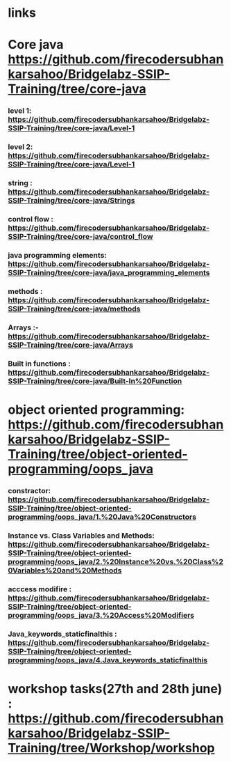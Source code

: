 # links 


# Core java   https://github.com/firecodersubhankarsahoo/Bridgelabz-SSIP-Training/tree/core-java


### level 1: https://github.com/firecodersubhankarsahoo/Bridgelabz-SSIP-Training/tree/core-java/Level-1
### level 2: https://github.com/firecodersubhankarsahoo/Bridgelabz-SSIP-Training/tree/core-java/Level-1

### string : https://github.com/firecodersubhankarsahoo/Bridgelabz-SSIP-Training/tree/core-java/Strings

### control flow : https://github.com/firecodersubhankarsahoo/Bridgelabz-SSIP-Training/tree/core-java/control_flow

### java programming elements: https://github.com/firecodersubhankarsahoo/Bridgelabz-SSIP-Training/tree/core-java/java_programming_elements

### methods : https://github.com/firecodersubhankarsahoo/Bridgelabz-SSIP-Training/tree/core-java/methods

### Arrays :-  https://github.com/firecodersubhankarsahoo/Bridgelabz-SSIP-Training/tree/core-java/Arrays

### Built in functions :  https://github.com/firecodersubhankarsahoo/Bridgelabz-SSIP-Training/tree/core-java/Built-In%20Function



#
#
#


# object oriented programming:   https://github.com/firecodersubhankarsahoo/Bridgelabz-SSIP-Training/tree/object-oriented-programming/oops_java

### constractor: https://github.com/firecodersubhankarsahoo/Bridgelabz-SSIP-Training/tree/object-oriented-programming/oops_java/1.%20Java%20Constructors

###  Instance vs. Class Variables and Methods: https://github.com/firecodersubhankarsahoo/Bridgelabz-SSIP-Training/tree/object-oriented-programming/oops_java/2.%20Instance%20vs.%20Class%20Variables%20and%20Methods

### acccess modifire : https://github.com/firecodersubhankarsahoo/Bridgelabz-SSIP-Training/tree/object-oriented-programming/oops_java/3.%20Access%20Modifiers

### Java_keywords_staticfinalthis  :  https://github.com/firecodersubhankarsahoo/Bridgelabz-SSIP-Training/tree/object-oriented-programming/oops_java/4.Java_keywords_staticfinalthis

#
#
#

# workshop tasks(27th and 28th june) : https://github.com/firecodersubhankarsahoo/Bridgelabz-SSIP-Training/tree/Workshop/workshop

#
#
#

